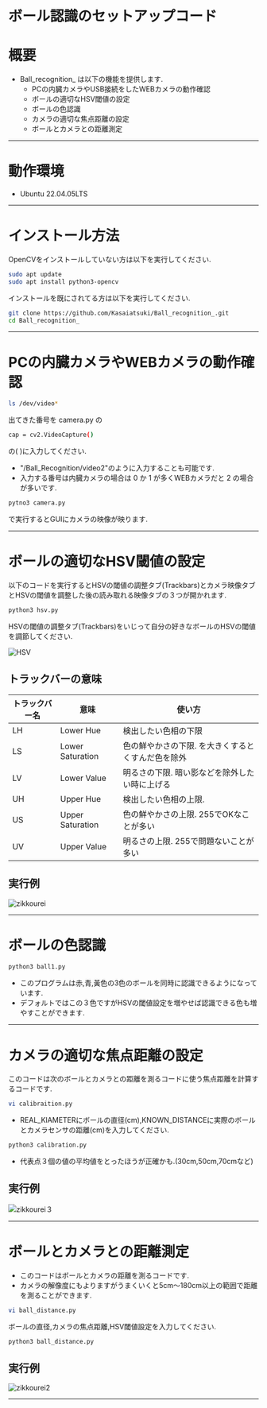 # ボール認識のセットアップコード

# 概要
* Ball_recognition_ は以下の機能を提供します.
  * PCの内臓カメラやUSB接続をしたWEBカメラの動作確認
  * ボールの適切なHSV閾値の設定
  * ボールの色認識
  * カメラの適切な焦点距離の設定
  * ボールとカメラとの距離測定
---
# 動作環境
* Ubuntu 22.04.05LTS
---
# インストール方法
OpenCVをインストールしていない方は以下を実行してください.
```bash
sudo apt update
sudo apt install python3-opencv
```
インストールを既にされてる方は以下を実行してください.
```bash
git clone https://github.com/Kasaiatsuki/Ball_recognition_.git
cd Ball_recognition_
```
---
# PCの内臓カメラやWEBカメラの動作確認
```bash
ls /dev/video*
```
出てきた番号を camera.py の
```bash
cap = cv2.VideoCapture()
```
の( )に入力してください.
* "/Ball_Recognition/video2"のように入力することも可能です.
* 入力する番号は内臓カメラの場合は 0 か 1 が多くWEBカメラだと 2 の場合が多いです.
```bash
pytno3 camera.py
```
で実行するとGUIにカメラの映像が映ります.

---
# ボールの適切なHSV閾値の設定
以下のコードを実行するとHSVの閾値の調整タブ(Trackbars)とカメラ映像タブとHSVの閾値を調整した後の読み取れる映像タブの３つが開かれます.

```bash
python3 hsv.py
```
HSVの閾値の調整タブ(Trackbars)をいじって自分の好きなボールのHSVの閾値を調節してください.

![HSV](images/Screenshot%20from%202025-06-08%2022-29-23.png)

## トラックバーの意味

| トラックバー名 | 意味         | 使い方                                                                 |
|----------------|--------------|------------------------------------------------------------------------|
| LH             | Lower Hue    | 検出したい色相の下限                        |
| LS             | Lower Saturation | 色の鮮やかさの下限. を大きくするとくすんだ色を除外              |
| LV             | Lower Value  | 明るさの下限. 暗い影などを除外したい時に上げる                        |
| UH             | Upper Hue    | 検出したい色相の上限.                        |
| US             | Upper Saturation | 色の鮮やかさの上限. 255でOKなことが多い                             |
| UV             | Upper Value  | 明るさの上限. 255で問題ないことが多い                                |

## 実行例
![zikkourei](images/Screenshot%20from%202025-06-11%2015-19-00.png)

---
# ボールの色認識

```bash
python3 ball1.py
```
* このプログラムは赤,青,黃色の3色のボールを同時に認識できるようになっています.
* デフォルトではこの３色ですがHSVの閾値設定を増やせば認識できる色も増やすことができます.

---

# カメラの適切な焦点距離の設定
このコードは次のボールとカメラとの距離を測るコードに使う焦点距離を計算するコードです.

```bash
vi calibraition.py
```
* REAL_KIAMETERにボールの直径(cm),KNOWN_DISTANCEに実際のボールとカメラセンサの距離(cm)を入力してください.
```bash
python3 calibration.py
```
* 代表点３個の値の平均値をとったほうが正確かも.(30cm,50cm,70cmなど)
## 実行例
![zikkourei３](images/Screenshot%20from%202025-06-11%2015-48-52.png)

---

# ボールとカメラとの距離測定
* このコードはボールとカメラの距離を測るコードです.
* カメラの解像度にもよりますがうまくいくと5cm〜180cm以上の範囲で距離を測ることができます.
```bash
vi ball_distance.py
```
ボールの直径,カメラの焦点距離,HSV閾値設定を入力してください.
```bash
python3 ball_distance.py
```

## 実行例
![zikkourei2](images/Screenshot%20from%202025-06-11%2016-50-46.png)



---
